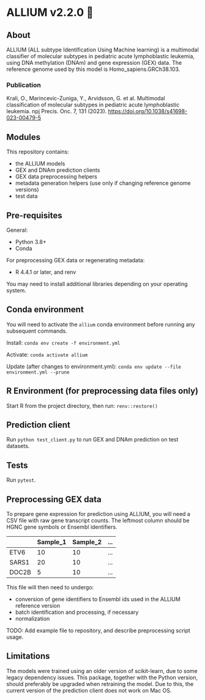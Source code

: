 # ALLIUM v2.2.0 :garlic:

## About

ALLIUM (ALL subtype Identification Using Machine learning) is a multimodal classifier of molecular subtypes in pediatric acute lymphoblastic leukemia, using DNA methylation (DNAm) and gene expression (GEX) data. The reference genome used by this model is Homo_sapiens.GRCh38.103.

### Publication

Krali, O., Marincevic-Zuniga, Y., Arvidsson, G. et al. Multimodal classification of molecular subtypes in pediatric acute lymphoblastic leukemia. npj Precis. Onc. 7, 131 (2023). https://doi.org/10.1038/s41698-023-00479-5

## Modules

This repository contains:
- the ALLIUM models
- GEX and DNAm prediction clients
- GEX data preprocessing helpers
- metadata generation helpers (use only if changing reference genome versions)
- test data

## Pre-requisites
General:
- Python 3.8+
- Conda

For preprocessing GEX data or regenerating metadata:
- R 4.4.1 or later, and renv

You may need to install additional libraries depending on your operating system.

## Conda environment
You will need to activate the `allium` conda environment before running any subsequent commands.

Install: `conda env create -f environment.yml`

Activate: `conda activate allium`

Update (after changes to environment.yml): `conda env update --file environment.yml --prune`

## R Environment (for preprocessing data files only)
Start R from the project directory, then run: `renv::restore()`

## Prediction client
Run `python test_client.py` to run GEX and DNAm prediction on test datasets.

## Tests
Run `pytest`.

## Preprocessing GEX data
To prepare gene expression for prediction using ALLIUM, you will need a CSV file with raw gene transcript counts. The leftmost column should be HGNC gene symbols or Ensembl identifiers.

|         | Sample_1 | Sample_2 | ... |
| --------| -------- | -------- | --- |
| ETV6    | 10       | 10       | ... |
| SARS1   | 20       | 10       | ... |
| DOC2B   | 5        | 10       | ... |

This file will then need to undergo:
- conversion of gene identifiers to Ensembl ids used in the ALLIUM reference version
- batch identification and processing, if necessary
- normalization

TODO: Add example file to repository, and describe preprocessing script usage.

## Limitations
The models were trained using an older version of scikit-learn, due to some legacy dependency issues. This package, together with the Python version, should preferably be upgraded when retraining the model. Due to this, the current version of the prediction client does not work on Mac OS.
